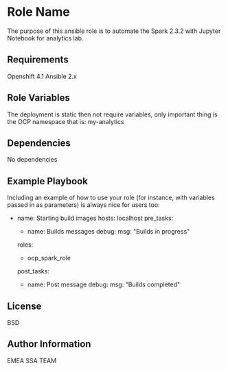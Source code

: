 Role Name
=========

The purpose of this ansible role is to automate the Spark 2.3.2 with Jupyter Notebook for analytics lab.

Requirements
------------

Openshift 4.1
Ansible 2.x

Role Variables
--------------

The deployment is static then not require variables, only important thing is the OCP namespace that is: my-analytics

Dependencies
------------

No dependencies 

Example Playbook
----------------

Including an example of how to use your role (for instance, with variables passed in as parameters) is always nice for users too:

- name: Starting build images
  hosts: localhost
  pre_tasks:
    - name: Builds messages
      debug:
        msg: "Builds in progress"

  roles:
  - ocp_spark_role

  post_tasks:
    - name: Post message
      debug:
        msg: "Builds completed"

License
-------

BSD

Author Information
------------------

EMEA SSA TEAM
